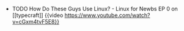 - TODO How Do These Guys Use Linux? - Linux for Newbs EP 0 on [[typecraft]]
  {{video https://www.youtube.com/watch?v=cGxm4tvF5E8}}